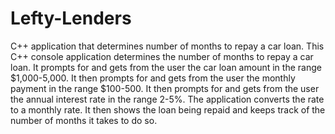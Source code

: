 # Lefty-Lenders
C++ application that determines number of months to repay a car loan.
This C++ console application determines the number of
  months to repay a car loan.  It prompts for and gets from
  the user the car loan amount in the range $1,000-5,000.
  It then prompts for and gets from the user the monthly
  payment in the range $100-500.  It then prompts for and
  gets from the user the annual interest rate in the range
  2-5%.  The application converts the rate to a monthly
  rate.  It then shows the loan being repaid and keeps
  track of the number of months it takes to do so.
